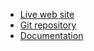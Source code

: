 - [Live web site](http://ripley6811.github.io/frontend-nanodegree-map-project/)
- [Git repository](https://github.com/Ripley6811/frontend-nanodegree-map-project/tree/gh-pages)
- [Documentation](http://ripley6811.github.io/frontend-nanodegree-map-project/jsdoc/)